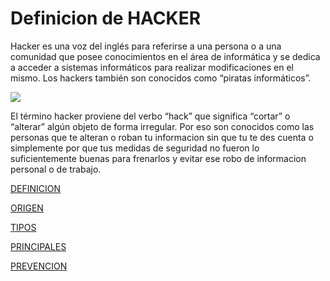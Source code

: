 # Definicion de HACKER
Hacker es una voz del inglés para referirse a una persona o a una comunidad que posee conocimientos en el área de informática y se dedica a acceder a sistemas informáticos para realizar modificaciones en el mismo. Los hackers también son conocidos como “piratas informáticos”.

![](https://encrypted-tbn0.gstatic.com/images?q=tbn:ANd9GcQAa3ZC2uZvKrmr3G7PsRxkLIEK6LjQAfYtSueyfd5o8PI2iuuw6g)

El término hacker proviene del verbo “hack” que significa “cortar” o “alterar” algún objeto de forma irregular.
Por eso son conocidos como las personas que te alteran o roban tu informacion sin que tu te des cuenta o simplemente por que tus medidas de seguridad no fueron lo suficientemente buenas para frenarlos y evitar ese robo de informacion personal o de trabajo.


[DEFINICION](https://kalm2000.github.io/Mesa-5/DEFINICION)

[ORIGEN](https://kalm2000.github.io/Mesa-5/ORIGEN)

[TIPOS](https://kalm2000.github.io/Mesa-5/TIPOS)

[PRINCIPALES](https://kalm2000.github.io/Mesa-5/PRINCIPALES)

[PREVENCION](https://kalm2000.github.io/Mesa-5/PREVENCION)

